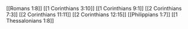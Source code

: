 [[Romans 1:8]]
[[1 Corinthians 3:10]]
[[1 Corinthians 9:1]]
[[2 Corinthians 7:3]]
[[2 Corinthians 11:11]]
[[2 Corinthians 12:15]]
[[Philippians 1:7]]
[[1 Thessalonians 1:8]]

